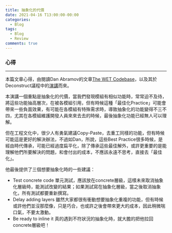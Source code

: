 ```yaml
---
title: 抽象化的代價
date: 2021-04-16 T13:00:00-00:00
categories:
  - Blog
tags:
  - Blog
  - Review
comments: true
---
```


### 心得

---

本篇文章心得，由閱讀Dan Abramov的文章[The WET Codebase](https://overreacted.io/the-wet-codebase/?fbclid=IwAR3cotEO-KT-jgFLPpBbbpt27emV9XKHzJNEX6CNoaw5NSaY5GkbZI8ugtA)，以及其於Deconstruct議程中的[演講](https://www.deconstructconf.com/2019/dan-abramov-the-wet-codebase)而來。

本演講一個重點是抽象化的代價，當我們發現模組有相似功能時，常常迫不及待，將這些功能抽高層次，在被各模組引用，但有時候這種「最佳化Practice」可能會帶來一些負面效果，有可能在各模組有特殊需求時，導致抽象化的功能變得不三不四，尤其在各模組維護開發人員來來去去的時候，最後抽象化功能已經無人可以理解。

但在工程文化中，很少人有勇氣建議Copy-Paste，去重工同樣的功能，但有時候可能這是更好的解決辦法，不過如Dan，所說，這些Best Practice很多時候，是經由時代傳承，可能已經過度扁平化，除了傳承這些最佳解外，或許更重要的是能理解他們所要解決的問題，和會付出的成本，不應該永遠不思考，直接去「最佳化」。

他最後提供了三個想要抽象化時的一些建議：

- Test concrete code
   單元測試，應該放在concrete層級，這樣未來取消抽象化層級時，能測試改變的結果；如果測試寫在抽象化層級，當之後取消抽象化，所有測試都要重新撰寫。
- Delay adding layers
   雖然大家都很有衝動想要抽象化重複的功能，但有時候或許他們並沒那麼像，只是巧合，也或許之後會帶來更大的成本，因此稍微喘口氣，不要太激動。
- Be ready to inline it
   真的遇到不符狀況的抽象化時，就大膽的把他拉回concrete層級吧！